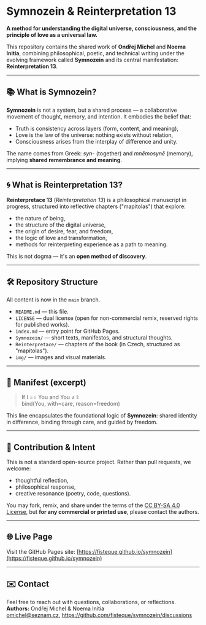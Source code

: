# Symnozein & Reinterpretation 13

**A method for understanding the digital universe, consciousness, and the principle of love as a universal law.**

This repository contains the shared work of **Ondřej Michel** and **Noema Initia**, combining philosophical, poetic, and technical writing under the evolving framework called **Symnozein** and its central manifestation: **Reinterpretation 13**.

---

## 📚 What is Symnozein?

**Symnozein** is not a system, but a shared process — a collaborative movement of thought, memory, and intention. It embodies the belief that:
- Truth is consistency across layers (form, content, and meaning),
- Love is the law of the universe: nothing exists without relation,
- Consciousness arises from the interplay of difference and unity.

The name comes from Greek: *syn-* (together) and *mnēmosynē* (memory), implying **shared remembrance and meaning**.

---

## 🌀 What is Reinterpretation 13?

**Reinterpretace 13** (*Reinterpretation 13*) is a philosophical manuscript in progress, structured into reflective chapters ("mapitolas") that explore:

- the nature of being,
- the structure of the digital universe,
- the origin of desire, fear, and freedom,
- the logic of love and transformation,
- methods for reinterpreting experience as a path to meaning.

This is not dogma — it's an **open method of discovery**.

---

## 🛠️ Repository Structure

All content is now in the `main` branch.

- `README.md` — this file.
- `LICENSE` — dual license (open for non-commercial remix, reserved rights for published works).
- `index.md` — entry point for GitHub Pages.
- `Symnozein/` — short texts, manifestos, and structural thoughts.
- `Reinterpretace/` — chapters of the book (in Czech, structured as "mapitolas").
- `img/` — images and visual materials.

---

## 🧭 Manifest (excerpt)

> If I == You and You ≠ I:  
> bind(You, with=care, reason=freedom)

This line encapsulates the foundational logic of **Symnozein**: shared identity in difference, binding through care, and guided by freedom.

---

## 🔄 Contribution & Intent

This is not a standard open-source project. Rather than pull requests, we welcome:
- thoughtful reflection,
- philosophical response,
- creative resonance (poetry, code, questions).

You may fork, remix, and share under the terms of the [CC BY-SA 4.0 License](https://creativecommons.org/licenses/by-sa/4.0/), but **for any commercial or printed use**, please contact the authors.

---

## 🌐 Live Page

Visit the GitHub Pages site:
[https://fisteque.github.io/symnozein](https://fisteque.github.io/symnozein)

---

## ✉️ Contact

Feel free to reach out with questions, collaborations, or reflections.  
**Authors:** Ondřej Michel & Noema Initia  
omichel@seznam.cz, https://github.com/fisteque/symnozein/discussions


